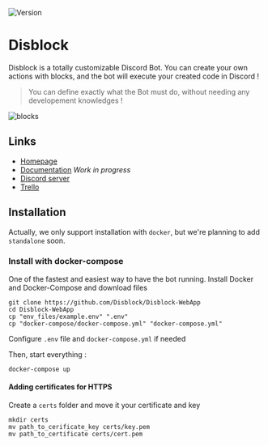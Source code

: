 ![Version](https://img.shields.io/github/package-json/v/Disblock/WebApp/master?color=green&label=Version)
# Disblock

Disblock is a totally customizable Discord Bot.
You can create your own actions with blocks, and the bot will execute your created code in Discord !

> You can define exactly what the Bot must do, without needing any developement knowledges !

![blocks](https://user-images.githubusercontent.com/75009579/191807918-dcbf51f5-7be4-4e93-a6e2-f485164fba68.jpg)



## Links

- [Homepage](https://disblock.xyz/)
- [Documentation](https://docs.disblock.xyz/) *Work in progress*
- [Discord server](https://discord.gg/4b6j3UBKWp)
- [Trello](https://trello.com/b/rhMRsf4I/development)

## Installation

Actually, we only support installation with `docker`, but we're planning to add `standalone` soon.

### Install with docker-compose
One of the fastest and easiest way to have the bot running.
Install Docker and Docker-Compose and download files
```
git clone https://github.com/Disblock/Disblock-WebApp
cd Disblock-WebApp
cp "env_files/example.env" ".env"
cp "docker-compose/docker-compose.yml" "docker-compose.yml"
```
Configure  `.env` file and `docker-compose.yml` if needed

Then, start everything :
```
docker-compose up
```

#### Adding certificates for HTTPS
Create a `certs` folder and move it your certificate and key
```
mkdir certs
mv path_to_cerificate_key certs/key.pem
mv path_to_certificate certs/cert.pem
```
